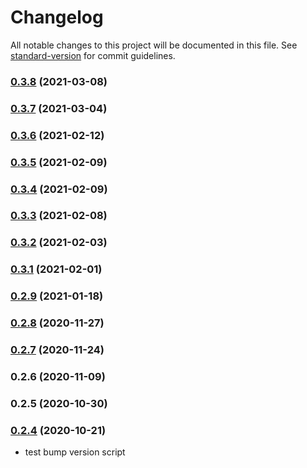 # Changelog

All notable changes to this project will be documented in this file. See [standard-version](https://github.com/conventional-changelog/standard-version) for commit guidelines.

### [0.3.8](https://github.com/awslabs/aws-bootstrap-kit/compare/v0.3.6...v0.3.8) (2021-03-08)

### [0.3.7](https://github.com/awslabs/aws-bootstrap-kit/compare/v0.3.6...v0.3.7) (2021-03-04)

### [0.3.6](https://github.com/awslabs/aws-bootstrap-kit/compare/v0.3.5...v0.3.6) (2021-02-12)

### [0.3.5](https://github.com/awslabs/aws-bootstrap-kit/compare/v0.3.4...v0.3.5) (2021-02-09)

### [0.3.4](https://github.com/awslabs/aws-bootstrap-kit/compare/v0.3.3...v0.3.4) (2021-02-09)

### [0.3.3](https://github.com/awslabs/aws-bootstrap-kit/compare/v0.3.2...v0.3.3) (2021-02-08)

### [0.3.2](https://github.com/awslabs/aws-bootstrap-kit/compare/v0.3.1...v0.3.2) (2021-02-03)

### [0.3.1](https://github.com/awslabs/aws-bootstrap-kit/compare/v0.2.9...v0.3.1) (2021-02-01)

### [0.2.9](https://github.com/awslabs/aws-bootstrap-kit/compare/v0.2.7...v0.2.9) (2021-01-18)

### [0.2.8](https://github.com/awslabs/aws-bootstrap-kit/compare/v0.2.7...v0.2.8) (2020-11-27)

### [0.2.7](https://github.com/awslabs/aws-bootstrap-kit/compare/v0.2.6...v0.2.7) (2020-11-24)

### 0.2.6 (2020-11-09)

### 0.2.5 (2020-10-30)

### [0.2.4](https://github.com/awslabs/aws-bootstrap-kit/compare/v0.2.3...v0.2.4) (2020-10-21)

* test bump version script